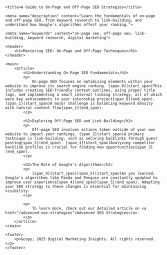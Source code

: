 <!DOCTYPE html>
<html lang="en">
<head>
    <meta charset="UTF-8">
    <meta name="viewport" content="width=device-width, initial-scale=1.0">

    <title>A Guide to On-Page and Off-Page SEO Strategies</title>

    <meta name="description" content="Learn the fundamentals of on-page and off-page SEO, from keyword research to link-building, and understand how Google's algorithms affect your ranking.">

    <meta name="keywords" content="on-page seo, off-page seo, link-building, keyword research, digital marketing">

</head>
<body>

    <header>
        <h1>Mastering SEO: On-Page and Off-Page Techniques</h1>
    </header>

    <main>
        <article>
            <h2>Understanding On-Page SEO Fundamentals</h2>
            <p>
                On-page SEO focuses on optimizing elements within your website to improve its search engine ranking. [span_0](start_span)This includes creating SEO-friendly content outlines, using proper title tags, and implementing a smart internal linking strategy, all of which were key achievements in your internship project[span_0](end_span). [span_1](start_span)A major challenge is balancing keyword density with natural content flow[span_1](end_span).
            </p>
            
            <h2>Exploring Off-Page SEO and Link-Building</h2>
            <p>
                Off-page SEO involves actions taken outside of your own website to impact your rankings. [span_2](start_span)A primary technique is link-building, such as securing backlinks through guest posting[span_2](end_span). [span_3](start_span)Analyzing competitor backlink profiles is crucial for finding new opportunities[span_3](end_span).
            </p>

            <h2>The Role of Google's Algorithms</h2>
            <p>
                [span_4](start_span)[span_5](start_span)As you learned, Google's algorithms like Panda and Penguin are constantly updated to improve user experience[span_4](end_span)[span_5](end_span). Adapting your SEO strategy to these changes is essential for maintaining visibility.
            </p>

            <p>
                To learn more, check out our detailed article on <a href="/advanced-seo-strategies">Advanced SEO Strategies</a>.
            </p>
        </article>
    </main>

    <footer>
        <p>&copy; 2025 Digital Marketing Insights. All rights reserved.</p>
    </footer>

</body>
</html>

